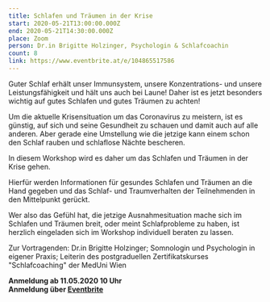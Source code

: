```yaml
---
title: Schlafen und Träumen in der Krise
start: 2020-05-21T13:00:00.000Z
end: 2020-05-21T14:30:00.000Z
place: Zoom
person: Dr.in Brigitte Holzinger, Psychologin & Schlafcoachin
count: 8
link: https://www.eventbrite.at/e/104865517586
---
```

Guter Schlaf erhält unser Immunsystem, unsere Konzentrations- und unsere Leistungsfähigkeit und hält uns auch bei Laune! Daher ist es jetzt besonders wichtig auf gutes Schlafen und gutes Träumen zu achten!

Um die aktuelle Krisensituation um das Coronavirus zu meistern, ist es günstig, auf sich und seine Gesundheit zu schauen und damit auch auf alle anderen. Aber gerade eine Umstellung wie die jetzige kann einem schon den Schlaf rauben und schlaflose Nächte bescheren.

In diesem Workshop wird es daher um das Schlafen und Träumen in der Krise gehen.

Hierfür werden Informationen für gesundes Schlafen und Träumen an die Hand gegeben und das Schlaf- und Traumverhalten der Teilnehmenden in den Mittelpunkt gerückt.

Wer also das Gefühl hat, die jetzige Ausnahmesituation mache sich im Schlafen und Träumen breit, oder meint Schlafprobleme zu haben, ist herzlich eingeladen sich im Workshop individuell beraten zu lassen.

Zur Vortragenden: Dr.in Brigitte Holzinger; Somnologin und Psychologin in eigener Praxis; Leiterin des postgraduellen Zertifikatskurses "Schlafcoaching" der MedUni Wien

**Anmeldung ab 11.05.2020 10 Uhr**\
**Anmeldung über [Eventbrite ](https://www.eventbrite.at/e/104865517586)**